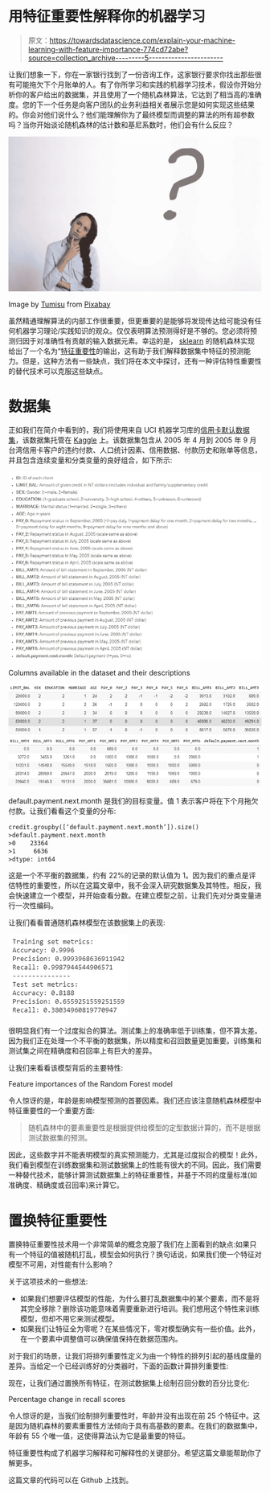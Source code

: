 # 用特征重要性解释你的机器学习

> 原文：<https://towardsdatascience.com/explain-your-machine-learning-with-feature-importance-774cd72abe?source=collection_archive---------5----------------------->

让我们想象一下，你在一家银行找到了一份咨询工作，这家银行要求你找出那些很有可能拖欠下个月账单的人。有了你所学习和实践的机器学习技术，假设你开始分析你的客户给出的数据集，并且使用了一个随机森林算法，它达到了相当高的准确度。您的下一个任务是向客户团队的业务利益相关者展示您是如何实现这些结果的。你会对他们说什么？他们能理解你为了最终模型而调整的算法的所有超参数吗？当你开始谈论随机森林的估计数和基尼系数时，他们会有什么反应？

![](img/ab45afcf1738ca7fc3fdb3252d980f6f.png)

Image by [Tumisu](https://pixabay.com/users/Tumisu-148124/?utm_source=link-attribution&utm_medium=referral&utm_campaign=image&utm_content=3385451) from [Pixabay](https://pixabay.com/?utm_source=link-attribution&utm_medium=referral&utm_campaign=image&utm_content=3385451)

虽然精通理解算法的内部工作很重要，但更重要的是能够将发现传达给可能没有任何机器学习理论/实践知识的观众。仅仅表明算法预测得好是不够的。您必须将预测归因于对准确性有贡献的输入数据元素。幸运的是， [sklearn](https://scikit-learn.org/stable/) 的随机森林实现给出了一个名为“[特征重要性](https://scikit-learn.org/stable/auto_examples/ensemble/plot_forest_importances.html)的输出，这有助于我们解释数据集中特征的预测能力。但是，这种方法有一些缺点，我们将在本文中探讨，还有一种评估特性重要性的替代技术可以克服这些缺点。

# 数据集

正如我们在简介中看到的，我们将使用来自 UCI 机器学习库的[信用卡默认数据集](https://archive.ics.uci.edu/ml/datasets/default+of+credit+card+clients)，该数据集托管在 [Kaggle](https://www.kaggle.com/uciml/default-of-credit-card-clients-dataset) 上。该数据集包含从 2005 年 4 月到 2005 年 9 月台湾信用卡客户的违约付款、人口统计因素、信用数据、付款历史和账单等信息，并且包含连续变量和分类变量的良好组合，如下所示:

![](img/7e5eafbb3dc99da754cf225be241895d.png)

Columns available in the dataset and their descriptions

![](img/202e8ca425bc62432765acfcf79265a7.png)![](img/ab255be0f53cfab581cfd740973bde0f.png)

default.payment.next.month 是我们的目标变量。值 1 表示客户将在下个月拖欠付款。让我们看看这个变量的分布:

```
credit.groupby([‘default.payment.next.month’]).size()
>default.payment.next.month
>0    23364 
>1     6636 
>dtype: int64
```

这是一个不平衡的数据集，约有 22%的记录的默认值为 1。因为我们的重点是评估特性的重要性，所以在这篇文章中，我不会深入研究数据集及其特性。相反，我会快速建立一个模型，并开始查看分数。在建立模型之前，让我们先对分类变量进行一次性编码。

让我们看看普通随机森林模型在该数据集上的表现:

![](img/736e9055ebb0a7c253d2f869b8774f17.png)

很明显我们有一个过度拟合的算法。测试集上的准确率低于训练集，但不算太差。因为我们正在处理一个不平衡的数据集，所以精度和召回数量更加重要。训练集和测试集之间在精确度和召回率上有巨大的差异。

让我们来看看该模型背后的主要特性:

Feature importances of the Random Forest model

令人惊讶的是，年龄是影响模型预测的首要因素。我们还应该注意随机森林模型中特征重要性的一个重要方面:

> 随机森林中的要素重要性是根据提供给模型的定型数据计算的，而不是根据测试数据集的预测。

因此，这些数字并不能表明模型的真实预测能力，尤其是过度拟合的模型！此外，我们看到模型在训练数据集和测试数据集上的性能有很大的不同。因此，我们需要一种替代技术，能够计算测试数据集上的特征重要性，并基于不同的度量标准(如准确度、精确度或召回率)来计算它。

# 置换特征重要性

置换特征重要性技术用一个非常简单的概念克服了我们在上面看到的缺点:如果只有一个特征的值被随机打乱，模型会如何执行？换句话说，如果我们使一个特征对模型不可用，对性能有什么影响？

关于这项技术的一些想法:

*   如果我们想要评估模型的性能，为什么要打乱数据集中的某个要素，而不是将其完全移除？删除该功能意味着需要重新进行培训。我们想用这个特性来训练模型，但却不用它来测试模型。
*   如果我们让特征全为零呢？在某些情况下，零对模型确实有一些价值。此外，在一个要素中调整值可以确保值保持在数据范围内。

对于我们的场景，让我们将排列重要性定义为由一个特性的排列引起的基线度量的差异。当给定一个已经训练好的分类器时，下面的函数计算排列重要性:

现在，让我们通过置换所有特征，在测试数据集上绘制召回分数的百分比变化:

Percentage change in recall scores

令人惊讶的是，当我们绘制排列重要性时，年龄并没有出现在前 25 个特征中。这是因为随机森林的要素重要性方法倾向于具有高基数的要素。在我们的数据集中，年龄有 55 个唯一值，这使得算法认为它是最重要的特征。

特征重要性构成了机器学习解释和可解释性的关键部分。希望这篇文章能帮助你了解更多。

这篇文章的代码可以在 Github 上找到。